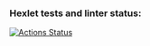 ### Hexlet tests and linter status:
[![Actions Status](https://github.com/Ann-sv/frontend-project-11/actions/workflows/hexlet-check.yml/badge.svg)](https://github.com/Ann-sv/frontend-project-11/actions)